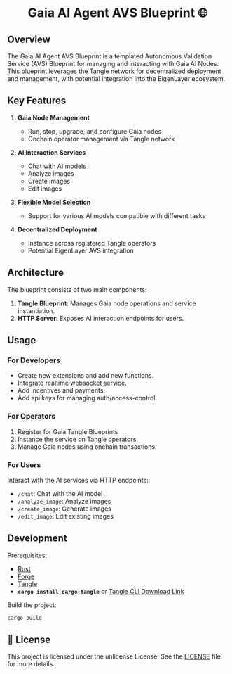 # <h1 align="center"> Gaia AI Agent AVS Blueprint 🌐 </h1>

## Overview

The Gaia AI Agent AVS Blueprint is a templated Autonomous Validation Service (AVS) Blueprint for managing and interacting with Gaia AI Nodes. This blueprint leverages the Tangle network for decentralized deployment and management, with potential integration into the EigenLayer ecosystem.

## Key Features

1. **Gaia Node Management**
   - Run, stop, upgrade, and configure Gaia nodes
   - Onchain operator management via Tangle network

2. **AI Interaction Services**
   - Chat with AI models
   - Analyze images
   - Create images
   - Edit images

3. **Flexible Model Selection**
   - Support for various AI models compatible with different tasks

4. **Decentralized Deployment**
   - Instance across registered Tangle operators
   - Potential EigenLayer AVS integration

## Architecture

The blueprint consists of two main components:

1. **Tangle Blueprint**: Manages Gaia node operations and service instantiation.
2. **HTTP Server**: Exposes AI interaction endpoints for users.

## Usage

### For Developers

- Create new extensions and add new functions.
- Integrate realtime websocket service.
- Add incentives and payments.
- Add api keys for managing auth/access-control.

### For Operators

1. Register for Gaia Tangle Blueprints
2. Instance the service on Tangle operators.
3. Manage Gaia nodes using onchain transactions.

### For Users

Interact with the AI services via HTTP endpoints:
- `/chat`: Chat with the AI model
- `/analyze_image`: Analyze images
- `/create_image`: Generate images
- `/edit_image`: Edit existing images

## Development

Prerequisites:
- [Rust](https://www.rust-lang.org/tools/install)
- [Forge](https://getfoundry.sh)
- [Tangle](https://github.com/tangle-network/tangle?tab=readme-ov-file#-getting-started-)
- **`cargo install cargo-tangle`** or [Tangle CLI Download Link](https://github.com/webb-tools/gadget/releases/download/cargo-tangle-v0.1.2/cargo-tangle-installer.sh)

Build the project:
```bash
cargo build
```

## 📜 License

This project is licensed under the unlicense License. See the [LICENSE](./LICENSE) file for more details.
